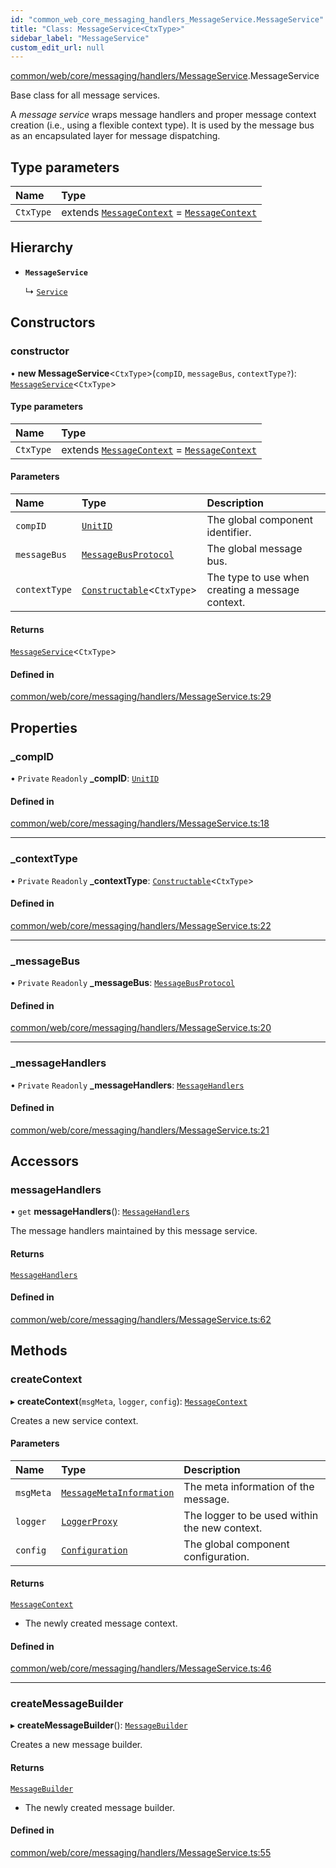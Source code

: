 ```yaml
---
id: "common_web_core_messaging_handlers_MessageService.MessageService"
title: "Class: MessageService<CtxType>"
sidebar_label: "MessageService"
custom_edit_url: null
---
```


[common/web/core/messaging/handlers/MessageService](../modules/common_web_core_messaging_handlers_MessageService.md).MessageService

Base class for all message services.

A *message service* wraps message handlers and proper message context creation (i.e., using a flexible context type). It
is used by the message bus as an encapsulated layer for message dispatching.

## Type parameters

| Name | Type |
| :------ | :------ |
| `CtxType` | extends [`MessageContext`](common_web_core_messaging_handlers_MessageContext.MessageContext.md) = [`MessageContext`](common_web_core_messaging_handlers_MessageContext.MessageContext.md) |

## Hierarchy

- **`MessageService`**

  ↳ [`Service`](common_web_services_Service.Service.md)

## Constructors

### constructor

• **new MessageService**<`CtxType`\>(`compID`, `messageBus`, `contextType?`): [`MessageService`](common_web_core_messaging_handlers_MessageService.MessageService.md)<`CtxType`\>

#### Type parameters

| Name | Type |
| :------ | :------ |
| `CtxType` | extends [`MessageContext`](common_web_core_messaging_handlers_MessageContext.MessageContext.md) = [`MessageContext`](common_web_core_messaging_handlers_MessageContext.MessageContext.md) |

#### Parameters

| Name | Type | Description |
| :------ | :------ | :------ |
| `compID` | [`UnitID`](common_web_utils_UnitID.UnitID.md) | The global component identifier. |
| `messageBus` | [`MessageBusProtocol`](../interfaces/common_web_core_messaging_MessageBusProtocol.MessageBusProtocol.md) | The global message bus. |
| `contextType` | [`Constructable`](../interfaces/common_web_utils_Types.Constructable.md)<`CtxType`\> | The type to use when creating a message context. |

#### Returns

[`MessageService`](common_web_core_messaging_handlers_MessageService.MessageService.md)<`CtxType`\>

#### Defined in

[common/web/core/messaging/handlers/MessageService.ts:29](https://github.com/Soroush9978/rds-ng/blob/165bdc6/src/common/web/core/messaging/handlers/MessageService.ts#L29)

## Properties

### \_compID

• `Private` `Readonly` **\_compID**: [`UnitID`](common_web_utils_UnitID.UnitID.md)

#### Defined in

[common/web/core/messaging/handlers/MessageService.ts:18](https://github.com/Soroush9978/rds-ng/blob/165bdc6/src/common/web/core/messaging/handlers/MessageService.ts#L18)

___

### \_contextType

• `Private` `Readonly` **\_contextType**: [`Constructable`](../interfaces/common_web_utils_Types.Constructable.md)<`CtxType`\>

#### Defined in

[common/web/core/messaging/handlers/MessageService.ts:22](https://github.com/Soroush9978/rds-ng/blob/165bdc6/src/common/web/core/messaging/handlers/MessageService.ts#L22)

___

### \_messageBus

• `Private` `Readonly` **\_messageBus**: [`MessageBusProtocol`](../interfaces/common_web_core_messaging_MessageBusProtocol.MessageBusProtocol.md)

#### Defined in

[common/web/core/messaging/handlers/MessageService.ts:20](https://github.com/Soroush9978/rds-ng/blob/165bdc6/src/common/web/core/messaging/handlers/MessageService.ts#L20)

___

### \_messageHandlers

• `Private` `Readonly` **\_messageHandlers**: [`MessageHandlers`](common_web_core_messaging_handlers_MessageHandlers.MessageHandlers.md)

#### Defined in

[common/web/core/messaging/handlers/MessageService.ts:21](https://github.com/Soroush9978/rds-ng/blob/165bdc6/src/common/web/core/messaging/handlers/MessageService.ts#L21)

## Accessors

### messageHandlers

• `get` **messageHandlers**(): [`MessageHandlers`](common_web_core_messaging_handlers_MessageHandlers.MessageHandlers.md)

The message handlers maintained by this message service.

#### Returns

[`MessageHandlers`](common_web_core_messaging_handlers_MessageHandlers.MessageHandlers.md)

#### Defined in

[common/web/core/messaging/handlers/MessageService.ts:62](https://github.com/Soroush9978/rds-ng/blob/165bdc6/src/common/web/core/messaging/handlers/MessageService.ts#L62)

## Methods

### createContext

▸ **createContext**(`msgMeta`, `logger`, `config`): [`MessageContext`](common_web_core_messaging_handlers_MessageContext.MessageContext.md)

Creates a new service context.

#### Parameters

| Name | Type | Description |
| :------ | :------ | :------ |
| `msgMeta` | [`MessageMetaInformation`](common_web_core_messaging_meta_MessageMetaInformation.MessageMetaInformation.md) | The meta information of the message. |
| `logger` | [`LoggerProxy`](common_web_core_logging_LoggerProxy.LoggerProxy.md) | The logger to be used within the new context. |
| `config` | [`Configuration`](common_web_utils_config_Configuration.Configuration.md) | The global component configuration. |

#### Returns

[`MessageContext`](common_web_core_messaging_handlers_MessageContext.MessageContext.md)

- The newly created message context.

#### Defined in

[common/web/core/messaging/handlers/MessageService.ts:46](https://github.com/Soroush9978/rds-ng/blob/165bdc6/src/common/web/core/messaging/handlers/MessageService.ts#L46)

___

### createMessageBuilder

▸ **createMessageBuilder**(): [`MessageBuilder`](common_web_core_messaging_composers_MessageBuilder.MessageBuilder.md)

Creates a new message builder.

#### Returns

[`MessageBuilder`](common_web_core_messaging_composers_MessageBuilder.MessageBuilder.md)

- The newly created message builder.

#### Defined in

[common/web/core/messaging/handlers/MessageService.ts:55](https://github.com/Soroush9978/rds-ng/blob/165bdc6/src/common/web/core/messaging/handlers/MessageService.ts#L55)
